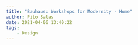 ```yaml
---
title: "Bauhaus: Workshops for Modernity - Home"
author: Pito Salas
date: 2021-04-06 13:40:22
tags:
    - Design
---
```


